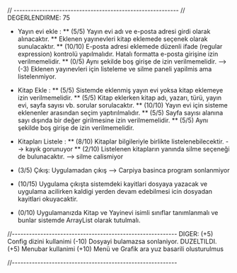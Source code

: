 // ----------------------------------------------------------
// DEGERLENDIRME: 75

* Yayın evi ekle : 
** (5/5) Yayın evi adı ve e-posta adresi girdi olarak alınacaktır. 
** Eklenen yayınevleri kitap eklemede seçenek olarak sunulacaktır. 
** (10/10) E-posta adresi eklemede düzenli ifade (regular expression) kontrolü yapılmalıdır. Hatalı formatta e-posta girişine izin verilmemelidir. 
** (0/5) Aynı şekilde boş girişe de izin verilmemelidir.
--> (-3) Eklenen yayınevleri için listeleme ve silme paneli yapilmis ama listelenmiyor.

* Kitap Ekle : 
** (5/5) Sistemde eklenmiş yayın evi yoksa kitap eklemeye izin verilmemelidir. 
** (5/5) Kitap eklerken kitap adı, yazarı, türü, yayın evi, sayfa sayısı vb. sorular sorulacaktır. 
** (10/10) Yayın evi için sisteme eklenenler arasından seçim yaptırılmalıdır. 
** (5/5) Sayfa sayısı alanına sayı dışında bir değer girilmesine izin verilmemelidir. 
** (5/5) Aynı şekilde boş girişe de izin verilmemelidir.

* Kitapları Listele : 
** (8/10) Kitaplar bilgileriyle birlikte listelenebilecektir. 
--> kayık gorunuyor
** (2/10) Listelenen kitapların yanında silme seçeneği de bulunacaktır.
--> silme calismiyor

* (3/5) Çıkış: Uygulamadan çıkış
--> Carpiya basinca program sonlanmiyor

* (10/15) Uygulama çıkışta sistemdeki kayitlari dosyaya yazacak ve uygulama acilirken kaldigi yerden devam edebilmesi icin dosyadan kayitlari okuyacaktir.

* (0/10) Uygulamanızda Kitap ve Yayinevi isimli sınıflar tanımlanmalı ve bunlar sistemde ArrayList olarak tutulmalı.

//----------------------------------------------------------
DIGER:
(+5) Config dizini kullanimi
(-10) Dosyayi bulamazsa sonlaniyor. DUZELTILDI.
(+5) Menubar kullanimi
(+10) Menü ve Grafik ara yuz basarili olusturulmus

//----------------------------------------------------------